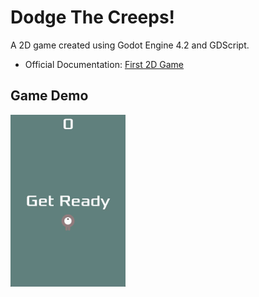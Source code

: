 # Dodge The Creeps!

A 2D game created using Godot Engine 4.2 and GDScript.

- Official Documentation: [First 2D Game](https://docs.godotengine.org/en/stable/getting_started/first_2d_game/index.html)

## Game Demo
<img src =https://github.com/Sphence/Dodge-The-Creeps/blob/main/Images/Game%20demo.gif height=275>
